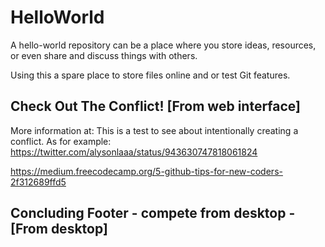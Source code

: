# HelloWorld
A hello-world repository can be a place where you store ideas, resources, or even share and discuss things with others.

Using this a spare place to store files online and or test Git features.

## Check Out The Conflict! [From web interface]

More information at: This is a test to see about intentionally creating a conflict. As for example: https://twitter.com/alysonlaaa/status/943630747818061824

https://medium.freecodecamp.org/5-github-tips-for-new-coders-2f312689ffd5

## Concluding Footer - compete from desktop - [From desktop]

